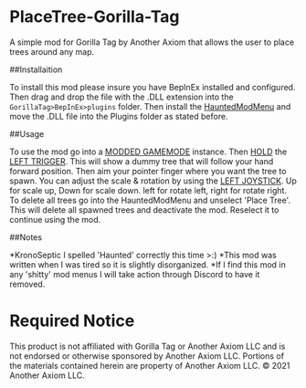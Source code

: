 # PlaceTree-Gorilla-Tag
A simple mod for Gorilla Tag by Another Axiom that allows the user to place trees around any map.

##Installaition

To install this mod please insure you have BepInEx installed and configured. Then drag and drop the file with the .DLL extension into the ```GorillaTag>BepInEx>plugins``` folder. Then install the [HauntedModMenu](https://github.com/AHauntedArmy/HauntedModMenu/releases/tag/1.0.1) and move the .DLL file into the Plugins folder as stated before.

##Usage

To use the mod go into a [MODDED GAMEMODE](https://github.com/legoandmars/Utilla#enabling-your-mod) instance. Then [HOLD](https://www.merriam-webster.com/dictionary/hold) the [LEFT TRIGGER](https://scontent.fewr1-6.fna.fbcdn.net/v/t39.2365-6/64523870_622041708297936_5486636097175814144_n.png?_nc_cat=102&ccb=1-7&_nc_sid=ad8a9d&_nc_ohc=ptwMaDUTAfcAX8f8FeZ&_nc_ht=scontent.fewr1-6.fna&oh=00_AfChgAzAPrImYMaruTQ8DAw79Z4Vn24ttJds1KhM9lXNlg&oe=64104C8A). This will show a dummy tree that will follow your hand forward position. Then aim your pointer finger where you want the tree to spawn. You can adjust the scale & rotation by using the [LEFT JOYSTICK](https://scontent.fewr1-6.fna.fbcdn.net/v/t39.2365-6/64523870_622041708297936_5486636097175814144_n.png?_nc_cat=102&ccb=1-7&_nc_sid=ad8a9d&_nc_ohc=ptwMaDUTAfcAX8f8FeZ&_nc_ht=scontent.fewr1-6.fna&oh=00_AfChgAzAPrImYMaruTQ8DAw79Z4Vn24ttJds1KhM9lXNlg&oe=64104C8A). Up for scale up, Down for scale down. left for rotate left, right for rotate right. To delete all trees go into the HauntedModMenu and unselect 'Place Tree'. This will delete all spawned trees and deactivate the mod. Reselect it to continue using the mod.

##Notes

*KronoSeptic I spelled 'Haunted' correctly this time >:)
*This mod was written when I was tired so it is slightly disorganized.
*If I find this mod in any 'shitty' mod menus I will take action through Discord to have it removed.

# Required Notice
This product is not affiliated with Gorilla Tag or Another Axiom LLC and is not endorsed or otherwise sponsored by Another Axiom LLC. Portions of the materials contained herein are property of Another Axiom LLC. :copyright: 2021 Another Axiom LLC.
